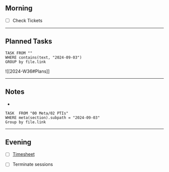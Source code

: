 ## Morning
- [ ] Check Tickets

---
## Planned Tasks
~~~dataview
TASK FROM ""
WHERE contains(text, "2024-09-03")
GROUP by file.link
~~~
![[2024-W36#Plans]]

---
## Notes
- 

~~~dataview
TASK  FROM "00 Meta/02 PTIs"
WHERE meta(section).subpath = "2024-09-03"
Group by file.link
~~~
---
## Evening
- [ ] [Timesheet]()
- [ ] Terminate sessions


